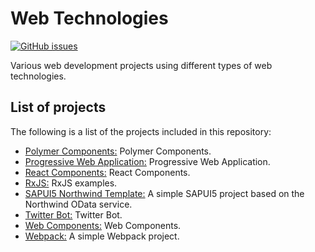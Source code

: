 # Web Technologies
[![GitHub issues](https://img.shields.io/github/issues/Carla-de-Beer/Web-Technologies.svg?style=flat-square)](https://github.com/Carla-de-Beer/Web-Technologies/issues)

Various web development projects using different types of web technologies.

## List of projects

The following is a list of the projects included in this repository:

* [Polymer Components:](https://github.com/Carla-de-Beer/Web-Technologies/tree/master/Polymer%20Components) Polymer Components.
* [Progressive Web Application:](https://github.com/Carla-de-Beer/Web-Technologies/tree/master/Progressive%20Web%20Application) Progressive Web Application.
* [React Components:](https://github.com/Carla-de-Beer/Web-Technologies/tree/master/React%20Components) React Components.
* [RxJS:](https://github.com/Carla-de-Beer/Web-Technologies/tree/master/RxJS) RxJS examples.
* [SAPUI5 Northwind Template:](https://github.com/Carla-de-Beer/Web-Technologies/tree/master/SAPUI5%20Northwind%20Template) A simple SAPUI5 project based on the Northwind OData service.
* [Twitter Bot:](https://github.com/Carla-de-Beer/Web-Technologies/tree/master/Twitter%20Bot) Twitter Bot.
* [Web Components:](https://github.com/Carla-de-Beer/Web-Technologies/tree/master/Web%20Components) Web Components.
* [Webpack:](https://github.com/Carla-de-Beer/Web-Technologies/tree/master/Webpack) A simple Webpack project.